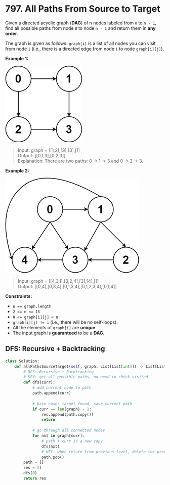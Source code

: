 # 797. All Paths From Source to Target

Given a directed acyclic graph (**DAG**) of n nodes labeled from `0` to `n - 1`, find all possible paths from node `0` to node `n - 1` and return them in **any order**.

The graph is given as follows: `graph[i]` is a list of all nodes you can visit from node `i` (i.e., there is a directed edge from node `i` to node `graph[i][j]`).

 

**Example 1:**

![img.png](../Images/797-1.png)

>Input: graph = [[1,2],[3],[3],[]]  
Output: [[0,1,3],[0,2,3]]  
Explanation: There are two paths: 0 -> 1 -> 3 and 0 -> 2 -> 3.  


**Example 2:**

![img_1.png](../Images/797-2.png)

>Input: graph = [[4,3,1],[3,2,4],[3],[4],[]]  
Output: [[0,4],[0,3,4],[0,1,3,4],[0,1,2,3,4],[0,1,4]]  
 

**Constraints:**

* `n == graph.length`
* `2 <= n <= 15`
* `0 <= graph[i][j] < n`
* `graph[i][j] != i` (i.e., there will be no self-loops).
* All the elements of `graph[i]` are **unique**.
* The input graph is **guaranteed** to be a **DAG**.


## DFS: Recursive + Backtracking

```python
class Solution:
    def allPathsSourceTarget(self, graph: List[List[int]]) -> List[List[int]]:
        # DFS: Recursive + Backtracking
        # KEY: get all possible paths, no need to check visited
        def dfs(curr):
            # add current node to path
            path.append(curr)

            # base case: target found, save current path
            if curr == len(graph) - 1:
                res.append(path.copy())
                return
            
            # go through all connected nodes
            for nxt in graph[curr]:
                # path + curr is a new copy
                dfs(nxt)
                # KEY: when return from previous level, delete the previous result from path
                path.pop()
        path = []
        res = []
        dfs(0)
        return res
```

